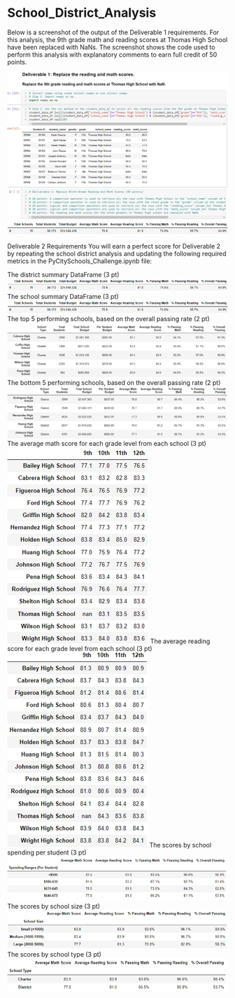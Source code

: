 # School_District_Analysis
Below is a screenshot of the output of the Deliverable 1 requirements. For this analysis, the 9th grade math and reading scores at Thomas High School have been replaced with NaNs. The screenshot shows the code used to perform this analysis with explanatory comments to earn full credit of 50 points.

![LinkedImage](Resources/Replace_the_9th_grade_reading_and_math_scores_at_Thomas_High_School_with_NaN.png)
![LinkedImage](Resources/District_Summary_DataFrame.png)

Deliverable 2 Requirements
You will earn a perfect score for Deliverable 2 by repeating the school district analysis and updating the following required metrics in the PyCitySchools_Challenge.ipynb file:

The district summary DataFrame (3 pt)
![LinkedImage](Resources/District_Summary_DataFrame.png)
The school summary DataFrame (3 pt)
![LinkedImage](Resources/District_Summary_DataFrame.png)
The top 5 performing schools, based on the overall passing rate (2 pt)
![LinkedImage](Resources/Top_5_performing_schools_based_on_overall_passing_rate.png)
The bottom 5 performing schools, based on the overall passing rate (2 pt)
![LinkedImage](Resources/Bottom_5_performing_schools_based_on_overall_passing_rate.png)
The average math score for each grade level from each school (3 pt)
![LinkedImage](Resources/Average_math_score_for_each_grade_level_from_each_school.png)
The average reading score for each grade level from each school (3 pt)
![LinkedImage](Resources/Average_reading_score_for_each_grade_level_from_each_school.png)
The scores by school spending per student (3 pt)
![LinkedImage](Resources/Scores_by_school_spending_per_student.png)
The scores by school size (3 pt)
![LinkedImage](Resources/Scores_by_school_size.png)
The scores by school type (3 pt)
![LinkedImage](Resources/Scores_by_school_type.png)
